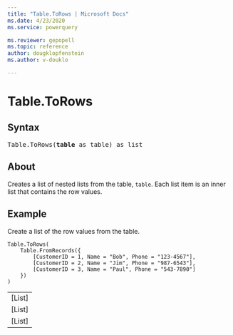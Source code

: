 ```yaml
---
title: "Table.ToRows | Microsoft Docs"
ms.date: 4/23/2020
ms.service: powerquery

ms.reviewer: gepopell
ms.topic: reference
author: dougklopfenstein
ms.author: v-douklo

---
```

# Table.ToRows

## Syntax

<pre>
Table.ToRows(<b>table</b> as table) as list 
</pre>
  
## About  
Creates a list of nested lists from the table, <code>table</code>. Each list item is an inner list that contains the row values.  
  
  
## Example  

Create a list of the row values from the table.

```powerquery-m
Table.ToRows(
    Table.FromRecords({
        [CustomerID = 1, Name = "Bob", Phone = "123-4567"],
        [CustomerID = 2, Name = "Jim", Phone = "987-6543"],
        [CustomerID = 3, Name = "Paul", Phone = "543-7890"]
    })
)
```

<table> <tr><td>[List]</td></tr> <tr><td>[List]</td></tr> <tr><td>[List]</td></tr> </table>

